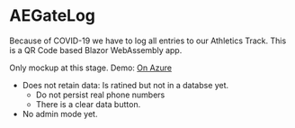 # AEGateLog
Because of COVID-19 we have to log all entries to our Athletics Track. This is a QR Code based Blazor WebAssembly app. 

Only mockup at this stage. 
Demo: [On Azure](https://bit.ly/3fnzHij)
- Does not retain data: Is ratined but not in a databse yet.
  - Do not persist real phone numbers
  - There is a clear data button.
- No admin mode yet.
